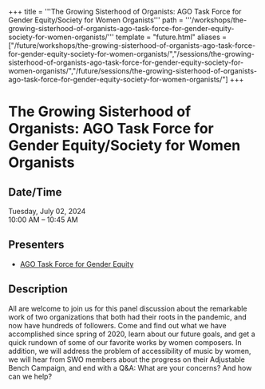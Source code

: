 +++
title = '''The Growing Sisterhood of Organists: AGO Task Force for Gender Equity/Society for Women Organists'''
path = '''/workshops/the-growing-sisterhood-of-organists-ago-task-force-for-gender-equity-society-for-women-organists/'''
template = "future.html"
aliases = ["/future/workshops/the-growing-sisterhood-of-organists-ago-task-force-for-gender-equity-society-for-women-organists/","/sessions/the-growing-sisterhood-of-organists-ago-task-force-for-gender-equity-society-for-women-organists/","/future/sessions/the-growing-sisterhood-of-organists-ago-task-force-for-gender-equity-society-for-women-organists/"]
+++

<h1>The Growing Sisterhood of Organists: AGO Task Force for Gender Equity/Society for Women Organists</h1>

<h2>Date/Time</h2>
<p>Tuesday, July 02, 2024<br>
10:00 AM – 10:45 AM</p>
<h2>Presenters</h2>
<ul>
<li><a href="/presenters/ago-task-force-for-gender-equity/">AGO Task Force for Gender Equity</a></li>
</ul>
<h2>Description</h2>

All are welcome to join us for this panel discussion about the remarkable work of two organizations that both had their roots in the pandemic, and now have hundreds of followers. Come and find out what we have accomplished since spring of 2020, learn about our future goals, and get a quick rundown of some of our favorite works by women composers. In addition, we will address the problem of accessibility of music by women, we will hear from SWO members about the progress on their Adjustable Bench Campaign, and end with a Q&A: What are your concerns? And how can we help?



